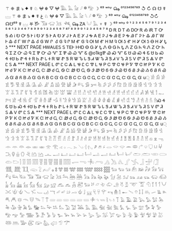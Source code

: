  ‏⚚ ❈ ま ঌ ✦ ☤ ♘ 𖤍 ☬ ▽ 𖤍 𓅔 𓅓 𓃠 𓆪 ®️ 𓅟 ☽ ⁶⁹ ʷʰʸ ௸ ⁰¹²³⁴⁵⁶⁷⁸⁹ ↺ ↻ ☊ ☋ ☤ ‎‏𓈊 ⚚ ❈ ま ঌ ✦ ☤ غ ♘ 𖤍 ☬ ▽ 𓅔 𓅓 𓃠 𓆩 𓆪 ®️ 𓅟 ☽ ⁶⁹ ʷʰʸ ௸ ⁰¹²³⁴⁵⁶⁷⁸⁹ ↺↻ ☊☋⁶⁹ ☤ ‎‏𓈊 𖤐 𐂂 𓃞 𓃟 𓃡  𓆈
‏௸ ᏃᎪ 𓆩𓆪  𓅓 ♆ ☤ ☽  ⁶⁹ ʷʰʸ  ⁰ ¹ ² ³  ⁴ ⁵ ⁶ ⁷ ⁹ ¹ ² ³ ⁴ ⁵ ⁶ ¹ ² ³ ⁴  ⁶ ⁷ ⁸ ⁹ ⁹ ⁰ ¹ ² ³ ⁴ ⁵ ⁶ ⁷ ⁸⁷ ⁸ ⁹ ⁹ ⁰ ¹ ² ³ ⁴ ⁵ ⁶ ⁷ ⁸ Ꭰ Ꭱ Ꭰ Ꭲ Ꭳ ᎠᎤ Ꭱ Ꭳ ᎥᎡ Ꭲ ‏Ꭴ Ꭶ Ꭳ Ꭵ Ꭷ Ꭴ Ꭶ Ꭸ Ꭵ Ꭷ Ꭹ Ꭶ Ꭸ ‏Ꭺ Ꭷ Ꭹ Ꭻ Ꭸ Ꭺ Ꭼ Ꭹ Ꭻ Ꭽ Ꭺ Ꭼ Ꭾ ‏Ꭻ Ꭽ Ꭿ Ꭼ Ꭾ Ꭽ Ꭿ Ꮁ Ꭾ Ꮀ Ꮂ Ꭿ ‏Ꮁ Ꮃ Ꮀ Ꮂ Ꮄ Ꮁ Ꮃ Ꮅ Ꮂ Ꮄ Ꮆ Ꮃ Ꮅ ‏ Ꮄ Ꮆ Ꮈ Ꮅ Ꮇ Ꮉ Ꮆ Ꮈ Ꮊ Ꮇ Ꮉ Ꮋ Ꮇ ‏Ꮈ Ꮊ Ꮌ Ꮉ Ꮋ Ꮍ Ꮊ Ꮌ Ꮎ Ꮋ Ꮍ Ꮏ Ꮌ ‏*** NEXT PAGE ‏ᎻᎳᎪᏓᎬᏚ  Ꮪ ᎢᎬᎰ  ᎰᎻᎠ ‏Ꮎ Ꮐ Ꮍ Ꮏ Ꮑ Ꮎ Ꮐ Ꮒ Ꮏ Ꮑ Ꮓ Ꮐ Ꮒ ‏Ꮔ Ꮑ Ꮓ Ꮕ Ꮒ Ꮔ Ꮖ Ꮓ Ꮕ Ꮗ Ꮔ Ꮖ Ꮘ ‏Ꮕ Ꮗ Ꮙ Ꮖ Ꮘ Ꮚ Ꮗ Ꮙ Ꮛ @o1kgᏈ Ꮚ Ꮝ Ꮙ ‏Ꮛ Ꮜ Ꮚ Ꮝ Ꮞ Ꮛ Ꮜ Ꮟ Ꮝ Ꮞ ᏐᏌ Ꮟ ‏Ꮡ Ꮞ Ꮠ Ꮢ Ꮟ Ꮡ Ꮣ Ꮠ Ꮢ Ꮤ Ꮡ  Ꮥ ‏Ꮢ Ꮤ Ꮦ Ꮣ Ꮥ Ꮧ Ꮤ Ꮦ Ꮨ Ꮥ Ꮧ Ꮩ Ꮦ ‏Ꮨ Ꮪ Ꮩ Ꮫ Ꮨ Ꮪ Ꮬ Ꮩ Ꮫ Ꮭ Ꮪ Ꮬ ‏*** NEXT PAGE ‏Ꮮ Ꮫ Ꮭ Ꮯ Ꮬ Ꮮ Ꮰ Ꮭ Ꮯ Ꮱ Ꮮ Ꮰ Ꮲ ‏Ꮯ Ꮱ Ꮳ Ꮰ Ꮲ Ꮴ Ꮱ Ꮳ Ꮵ Ꮲ Ꮴ Ꮶ Ꮳ ‏Ꮵ Ꮷ Ꮴ Ꮶ Ꮸ Ꮵ Ꮷ Ꮹ Ꮸ Ꮺ Ꮷ Ꮹ ‏Ꮻ Ꮸ Ꮺ Ꮼ Ꮹ Ꮻ Ꮽ Ꮺ Ꮼ Ꮾ Ꮻ Ꮽ Ꮿ ‏Ꮼ Ꮾ Ᏸ Ꮽ Ꮿ Ᏹ Ꮾ Ᏸ Ᏺ Ꮿ Ᏹ Ᏻ Ᏸ ‏Ᏺ Ᏼ Ᏹ Ᏻ Ꮐ Ᏺ Ᏼ Ꮯ Ᏻ Ꮐ Ꮳ Ᏼ Ꮯ ‏Ꮸ Ꮐ Ꮳ Ꮹ Ꮯ Ꮸ Ᏻ Ꮳ Ꮹ Ꮸ Ᏻ Ꮹ Ᏻ u਼ ‏𓀀 𓀁 𓀂 𓀃 𓀄 𓀅 𓀆 𓀇 𓀈 𓀉 𓀊 𓀋 𓀌 𓀍 𓀎 𓀏 𓀐 𓀑 𓀒 𓀓 𓀔 𓀕 𓀖 𓀗 𓀘 𓀙 𓀚 𓀛 𓀜 𓀝 𓀞 𓀟 𓀠 𓀡 𓀢 𓀣 𓀤 𓀥 𓀦 𓀧 𓀨 𓀩 𓀪 𓀫 𓀬 𓀭 𓀮 𓀯 𓀰 𓀱 𓀲 𓀳 𓀴 𓀵 𓀶 𓀷 𓀸 𓀹 𓀺 𓀻 𓀼 𓀽 𓀾 𓀿 𓁀 𓁁 𓁂 𓁃 𓁄 𓁅 𓁆 𓁇 𓁈 𓁉 𓁊 𓁋 𓁌 𓁍 𓁎 𓁏 𓁐 𓁑 𓁒 𓁓 𓁔 𓁕 𓁖 𓁗 𓁘 𓁙 𓁚 𓁛 𓁜 𓁝 𓁞Ꮝ Ꮞ Ꮛ Ꮜ Ꮟ Ꮝ Ꮞ ᏐᏌ Ꮟ ‏Ꮡ Ꮞ Ꮠ Ꮢ Ꮟ Ꮡ Ꮣ Ꮠ Ꮢ Ꮤ Ꮡ  Ꮥ ‏Ꮢ Ꮤ Ꮦ Ꮣ Ꮥ Ꮧ Ꮤ Ꮦ Ꮨ Ꮥ Ꮧ Ꮩ Ꮦ ‏Ꮨ Ꮪ Ꮩ Ꮫ Ꮨ Ꮪ Ꮬ Ꮩ Ꮫ Ꮭ Ꮪ Ꮬ ‏*** NEXT PAGE ‏Ꮮ Ꮫ Ꮭ Ꮯ Ꮬ Ꮮ Ꮰ Ꮭ Ꮯ Ꮱ Ꮮ Ꮰ Ꮲ ‏Ꮯ Ꮱ Ꮳ Ꮰ Ꮲ Ꮴ Ꮱ Ꮳ Ꮵ Ꮲ Ꮴ Ꮶ Ꮳ ‏Ꮵ Ꮷ Ꮴ Ꮶ Ꮸ Ꮵ Ꮷ Ꮹ Ꮸ Ꮺ Ꮷ Ꮹ ‏Ꮻ Ꮸ Ꮺ Ꮼ Ꮹ Ꮻ Ꮽ Ꮺ Ꮼ Ꮾ Ꮻ Ꮽ Ꮿ ‏Ꮼ Ꮾ Ᏸ Ꮽ Ꮿ Ᏹ Ꮾ Ᏸ Ᏺ Ꮿ Ᏹ Ᏻ Ᏸ ‏Ᏺ Ᏼ Ᏹ Ᏻ Ꮐ Ᏺ Ᏼ Ꮯ Ᏻ Ꮐ Ꮳ Ᏼ Ꮯ ‏Ꮸ Ꮐ Ꮳ Ꮹ Ꮯ Ꮸ Ᏻ Ꮳ Ꮹ Ꮸ Ᏻ Ꮹ Ᏻ u਼ ‏𓀀 𓀁 𓀂 𓀃 𓀄 𓀅 𓀆 𓀇 𓀈 𓀉 𓀊 𓀋 𓀌 𓀍 𓀎 𓀏 𓀐 𓀑 𓀒 𓀓 𓀔 𓀕 𓀖 𓀗 𓀘 𓀙 𓀚 𓀛 𓀜 𓀝 𓀞 𓀟 𓀠 𓀡 𓀢 𓀣 𓀤 𓀥  𓁟 𓁠 𓁡 𓁢 𓁣 𓁤 𓁥 𓁦 𓁧 𓁨 𓁩 𓁪 𓁫 𓁬 𓁭 𓁮 𓁯 𓁰 𓁱 𓁲 𓁳 𓁴 𓁵 𓁶 𓁷 𓁸 𓁹 𓁺 𓁻 𓁼 𓁽 𓁾 𓁿 𓂀 𓂁 𓂂 𓂃 𓂄 𓂅 𓂆 𓂇 𓂈 𓂉 𓂊 𓂋 𓂌 𓂍 𓂎 𓂏 𓂐 𓂑 𓂒 𓂓 𓂔 𓂕 𓂖 𓂗 𓂘 𓂙 𓂚 𓂛 𓂜 𓂝 𓂞 𓂟 𓂠 𓂡 𓂢 𓂣 𓂤 𓂥 𓂦 𓂧 𓂨 𓂩 𓂪 𓂫 𓂬 𓂭 𓂮 𓂯 𓂰 𓂱 𓂲 𓂳 𓂴 𓂵 𓂶 𓂷 𓂸 𓂹 𓂺 𓂻 𓂼 𓂽 𓂾 𓂿 𓃀 𓃁 𓃂 𓃃 𓃄 𓃅 𓃆 𓃇 𓃈 𓃉 𓃊 𓃋 𓃌 𓃍 𓃎 𓃏 𓃐 𓃑 𓃒 𓃓 𓃔 𓃕 𓃖 𓃗 𓃘 𓃙 𓃚 𓃛 𓃜 𓃝 𓃞 𓃟 𓃠 𓃡 𓃢 𓃣 𓃤 𓃥 𓃦 𓃧 𓃨 𓃩 𓃪 𓃫 𓃬 𓃭 𓃮 𓃯 𓃰 𓃱 𓃲 𓃳 𓃴 𓃵 𓃶 𓃷 𓃸 𓃹 𓃺 𓃻 𓃼 𓃽 𓃾 𓃿 𓄀 𓄁 𓄂 𓄃 𓄄 𓄅 𓄆 𓄇 𓄈 𓄉 𓄊 𓄋 𓄌 𓄍 𓄎 𓄏 𓄐 𓄑 𓄒 𓄓 𓄔 𓄕 𓄖 𓄗 𓄎 𓄙 𓄚 𓄛 𓄜 𓄝 𓄞 𓄟 𓄠 𓄡 𓄢 𓄣 𓄤 𓄥 𓄦 𓄧 𓄨 𓄩 𓄪 𓄫 𓄬 𓄭 𓄮 𓄯 𓄰 𓄱 𓄲 𓄳 𓄴 𓄵 𓄶 𓄷 𓄸 𓄹 𓄺 𓄻 𓄼 𓄽 𓄾 𓄿 𓅀 𓅁 𓅂 𓅃 𓅄 𓅅 𓅆 𓅇 𓅈 𓅉 𓅊 𓅋 𓅌 𓅍 𓅎 𓅏 𓅐 𓅑 𓅒 𓅓 𓅔 𓅕 𓅖 𓅗 𓅘 𓅙 𓅚 𓅛 𓅜 𓅝 𓅞 𓅟 𓅠 𓅡 𓅢 𓅣 𓅤 𓅥 𓅦 𓅧 𓅨 𓅩 𓅪 𓅫 𓅬 𓅭 𓅮 𓅯 𓅰 𓅱 𓅲 𓅳 𓅴 𓅵 𓅶 𓅷 𓅸 𓅹 𓅺 𓅻 𓅼 𓅽 𓅾 𓅿 𓆀
